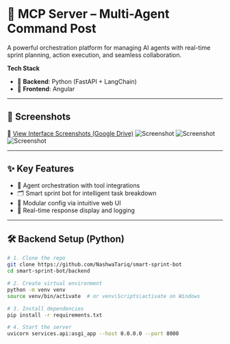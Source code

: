 # 🚀 MCP Server – Multi-Agent Command Post

A powerful orchestration platform for managing AI agents with real-time sprint planning, action execution, and seamless collaboration.

**Tech Stack**  
- 🧠 **Backend**: Python (FastAPI + LangChain)  
- 🎨 **Frontend**: Angular

---

## 📸 Screenshots

🔗 [View Interface Screenshots (Google Drive)](https://drive.google.com/uc?export=view&id=1OTai-5KGNntX0LEDizXVtVgnTrcqdGxc)
![Screenshot](https://drive.google.com/uc?export=view&id=1UD_GruT5pfYvXX6KxnTrKWPcIAHrcAjz)
![Screenshot](https://drive.google.com/uc?export=view&id=14Seym4wJ9SUDbHMR6qtNlGqY2g7xMQC_)
![Screenshot](https://drive.google.com/uc?export=view&id=1OGlrgBPdDF3t__wIlUyOeWiOlDpN-zW1)

---

## ✨ Key Features

- 🤖 Agent orchestration with tool integrations  
- 🗂️ Smart sprint bot for intelligent task breakdown  
- 🧩 Modular config via intuitive web UI  
- 💬 Real-time response display and logging

---

## 🛠️ Backend Setup (Python)

```bash
# 1. Clone the repo
git clone https://github.com/NashwaTariq/smart-sprint-bot
cd smart-sprint-bot/backend

# 2. Create virtual environment
python -m venv venv
source venv/bin/activate  # or venv\Scripts\activate on Windows

# 3. Install dependencies
pip install -r requirements.txt

# 4. Start the server
uvicorn services.api:asgi_app --host 0.0.0.0 --port 8000
